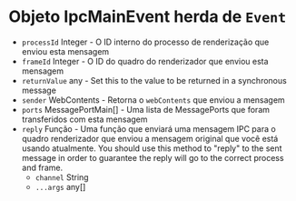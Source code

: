 # Objeto IpcMainEvent herda de `Event`

* `processId` Integer - O ID interno do processo de renderização que enviou esta mensagem
* `frameId` Integer - O ID do quadro do renderizador que enviou esta mensagem
* `returnValue` any - Set this to the value to be returned in a synchronous message
* `sender` WebContents - Retorna o `webContents` que enviou a mensagem
* `ports` MessagePortMain[] - Uma lista de MessagePorts que foram transferidos com esta mensagem
* `reply` Função - Uma função que enviará uma mensagem IPC para o quadro renderizador que enviou a mensagem original que você está usando atualmente.  You should use this method to "reply" to the sent message in order to guarantee the reply will go to the correct process and frame.
  * `channel` String
  * `...args` any[]
